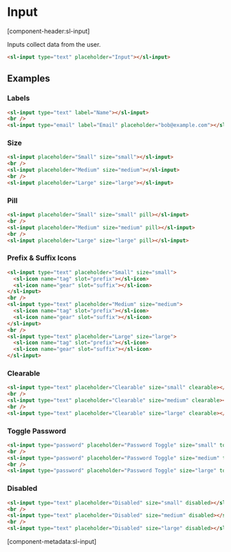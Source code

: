 # Input

[component-header:sl-input]

Inputs collect data from the user.

```html preview
<sl-input type="text" placeholder="Input"></sl-input>
```

## Examples

### Labels

```html preview
<sl-input type="text" label="Name"></sl-input>
<br />
<sl-input type="email" label="Email" placeholder="bob@example.com"></sl-input>
```

### Size

```html preview
<sl-input placeholder="Small" size="small"></sl-input>
<br />
<sl-input placeholder="Medium" size="medium"></sl-input>
<br />
<sl-input placeholder="Large" size="large"></sl-input>
```

### Pill

```html preview
<sl-input placeholder="Small" size="small" pill></sl-input>
<br />
<sl-input placeholder="Medium" size="medium" pill></sl-input>
<br />
<sl-input placeholder="Large" size="large" pill></sl-input>
```

### Prefix & Suffix Icons

```html preview
<sl-input type="text" placeholder="Small" size="small">
  <sl-icon name="tag" slot="prefix"></sl-icon>
  <sl-icon name="gear" slot="suffix"></sl-icon>
</sl-input>
<br />
<sl-input type="text" placeholder="Medium" size="medium">
  <sl-icon name="tag" slot="prefix"></sl-icon>
  <sl-icon name="gear" slot="suffix"></sl-icon>
</sl-input>
<br />
<sl-input type="text" placeholder="Large" size="large">
  <sl-icon name="tag" slot="prefix"></sl-icon>
  <sl-icon name="gear" slot="suffix"></sl-icon>
</sl-input>
```

### Clearable

```html preview
<sl-input type="text" placeholder="Clearable" size="small" clearable></sl-input>
<br />
<sl-input type="text" placeholder="Clearable" size="medium" clearable></sl-input>
<br />
<sl-input type="text" placeholder="Clearable" size="large" clearable></sl-input>
```

### Toggle Password

```html preview
<sl-input type="password" placeholder="Password Toggle" size="small" toggle-password></sl-input>
<br />
<sl-input type="password" placeholder="Password Toggle" size="medium" toggle-password></sl-input>
<br />
<sl-input type="password" placeholder="Password Toggle" size="large" toggle-password></sl-input>
```

### Disabled

```html preview
<sl-input type="text" placeholder="Disabled" size="small" disabled></sl-input>
<br />
<sl-input type="text" placeholder="Disabled" size="medium" disabled></sl-input>
<br />
<sl-input type="text" placeholder="Disabled" size="large" disabled></sl-input>
```

[component-metadata:sl-input]
